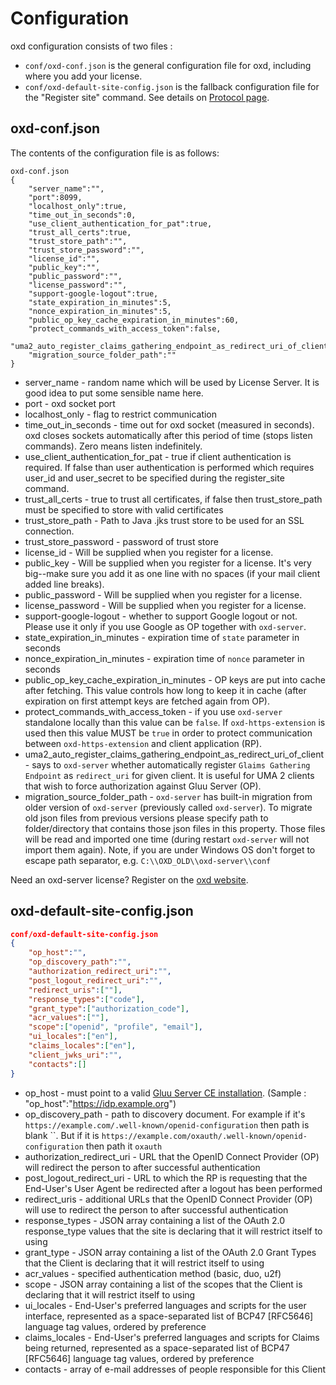 # Configuration

oxd configuration consists of two files :

* `conf/oxd-conf.json` is the general configuration file for oxd, including where you add your license.
* `conf/oxd-default-site-config.json` is the fallback configuration file for the "Register site" command. See details on 
[Protocol page](../protocol/).

## oxd-conf.json

The contents of the configuration file is as follows:

```
oxd-conf.json
{
    "server_name":"",
    "port":8099,
    "localhost_only":true,
    "time_out_in_seconds":0,
    "use_client_authentication_for_pat":true,
    "trust_all_certs":true,
    "trust_store_path":"",
    "trust_store_password":"",
    "license_id":"",
    "public_key":"",
    "public_password":"",
    "license_password":"",
    "support-google-logout":true,
    "state_expiration_in_minutes":5,
    "nonce_expiration_in_minutes":5,
    "public_op_key_cache_expiration_in_minutes":60,
    "protect_commands_with_access_token":false,
    "uma2_auto_register_claims_gathering_endpoint_as_redirect_uri_of_client":true,
    "migration_source_folder_path":""
}
```

* server_name - random name which will be used by License Server. It is good idea to put some sensible name here.
* port - oxd socket port
* localhost_only - flag to restrict communication
* time_out_in_seconds - time out for oxd socket (measured in seconds). oxd closes sockets automatically after this period of time (stops listen commands). Zero means listen indefinitely.
* use_client_authentication_for_pat - true if client authentication is required. If false than user authentication is performed which requires user_id and user_secret to be specified during the register_site command.
* trust_all_certs - true to trust all certificates, if false then trust_store_path must be specified to store with valid certificates
* trust_store_path - Path to Java .jks trust store to be used for an SSL connection.
* trust_store_password - password of trust store
* license_id - Will be supplied when you register for a license. 
* public_key - Will be supplied when you register for a license. It's very big--make sure you add it as one line with no spaces (if your mail client added line breaks).
* public_password - Will be supplied when you register for a license.
* license_password - Will be supplied when you register for a license.
* support-google-logout - whether to support Google logout or not. Please use it only if you use Google as OP together with `oxd-server`.
* state_expiration_in_minutes - expiration time of `state` parameter in seconds
* nonce_expiration_in_minutes - expiration time of `nonce` parameter in seconds
* public_op_key_cache_expiration_in_minutes - OP keys are put into cache after fetching. This value controls how long to keep it in cache (after expiration on first attempt keys are fetched again from OP).
* protect_commands_with_access_token - if you use `oxd-server` standalone locally than this value can be `false`. If `oxd-https-extension` is used then this value MUST be `true` in order to protect communication between `oxd-https-extension` and client application (RP).
* uma2_auto_register_claims_gathering_endpoint_as_redirect_uri_of_client - says to `oxd-server` whether automatically register `Glaims Gathering Endpoint` as `redirect_uri` for given client. It is useful for UMA 2 clients that wish to force authorization against Gluu Server (OP).
* migration_source_folder_path - `oxd-server` has built-in migration from older version of `oxd-server` (previously called `oxd-server`). To migrate old json files from previous versions please specify path to folder/directory that contains those json files in this property. Those files will be read and imported one time (during restart `oxd-server` will not import them again). Note, if you are under Windows OS don't forget to escape path separator, e.g. `C:\\OXD_OLD\\oxd-server\\conf`

Need an oxd-server license? Register on the [oxd website](https://oxd.gluu.org). 

## oxd-default-site-config.json

```json
conf/oxd-default-site-config.json
{
    "op_host":"",
    "op_discovery_path":"",
    "authorization_redirect_uri":"",
    "post_logout_redirect_uri":"",
    "redirect_uris":[""],
    "response_types":["code"],
    "grant_type":["authorization_code"],
    "acr_values":[""],
    "scope":["openid", "profile", "email"],
    "ui_locales":["en"],
    "claims_locales":["en"],
    "client_jwks_uri":"",
    "contacts":[]
}
```

* op_host - must point to a valid 
[Gluu Server CE installation](https://gluu.org/docs/ce/3.0.1/installation-guide/install/). (Sample : "op_host":"https://idp.example.org")
* op_discovery_path - path to discovery document. For example if it's `https://example.com/.well-known/openid-configuration` then path is blank ``. But if it is `https://example.com/oxauth/.well-known/openid-configuration` then path it `oxauth`
* authorization_redirect_uri - URL that the OpenID Connect Provider (OP) will redirect the person to after  successful authentication
* post_logout_redirect_uri - URL to which the RP is requesting that the End-User's User Agent be redirected after a logout has been performed
* redirect_uris - additional URLs that the OpenID Connect Provider (OP) will use to redirect the person to after  successful authentication
* response_types - JSON array containing a list of the OAuth 2.0 response_type values that the site is declaring that it will restrict itself to using
* grant_type - JSON array containing a list of the OAuth 2.0 Grant Types that the Client is declaring that it will restrict itself to using
* acr_values - specified authentication method (basic, duo, u2f)
* scope - JSON array containing a list of the scopes that the Client is declaring that it will restrict itself to using
* ui_locales - End-User's preferred languages and scripts for the user interface, represented as a space-separated list of BCP47 [RFC5646] language tag values, ordered by preference
* claims_locales - End-User's preferred languages and scripts for Claims being returned, represented as a space-separated list of BCP47 [RFC5646] language tag values, ordered by preference
* contacts - array of e-mail addresses of people responsible for this Client
